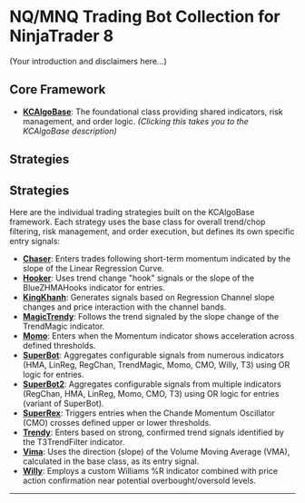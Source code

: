 # NQ/MNQ Trading Bot Collection for NinjaTrader 8

(Your introduction and disclaimers here...)

## Core Framework

*   [**KCAlgoBase**](./KCAlgoBase/README.md): The foundational class providing shared indicators, risk management, and order logic. *(Clicking this takes you to the KCAlgoBase description)*

## Strategies

## Strategies

Here are the individual trading strategies built on the KCAlgoBase framework. Each strategy uses the base class for overall trend/chop filtering, risk management, and order execution, but defines its own specific entry signals:

*   [**Chaser**](./Chaser/README.md): Enters trades following short-term momentum indicated by the slope of the Linear Regression Curve.
*   [**Hooker**](./Hooker/README.md): Uses trend change "hook" signals or the slope of the BlueZHMAHooks indicator for entries.
*   [**KingKhanh**](./KingKhanh/README.md): Generates signals based on Regression Channel slope changes and price interaction with the channel bands.
*   [**MagicTrendy**](./MagicTrendy/README.md): Follows the trend signaled by the slope change of the TrendMagic indicator.
*   [**Momo**](./Momo/README.md): Enters when the Momentum indicator shows acceleration across defined thresholds.
*   [**SuperBot**](./SuperBot/README.md): Aggregates configurable signals from numerous indicators (HMA, LinReg, RegChan, TrendMagic, Momo, CMO, Willy, T3) using OR logic for entries.
*   [**SuperBot2**](./SuperBot2/README.md): Aggregates configurable signals from multiple indicators (RegChan, HMA, LinReg, Momo, CMO, T3) using OR logic for entries (variant of SuperBot).
*   [**SuperRex**](./SuperRex/README.md): Triggers entries when the Chande Momentum Oscillator (CMO) crosses defined upper or lower thresholds.
*   [**Trendy**](./Trendy/README.md): Enters based on strong, confirmed trend signals identified by the T3TrendFilter indicator.
*   [**Vima**](./Vima/README.md): Uses the direction (slope) of the Volume Moving Average (VMA), calculated in the base class, as its entry signal.
*   [**Willy**](./Willy/README.md): Employs a custom Williams %R indicator combined with price action confirmation near potential overbought/oversold levels.

---
